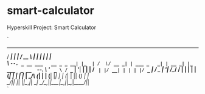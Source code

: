 # smart-calculator
Hyperskill Project: Smart Calculator

`
 _____                      _     _____       _            _       _             
/  ___|                    | |   /  __ \     | |          | |     | |            
\ `--. _ __ ___   __ _ _ __| |_  | /  \/ __ _| | ___ _   _| | __ _| |_ ___  _ __ 
 `--. \ '_ ` _ \ / _` | '__| __| | |    / _` | |/ __| | | | |/ _` | __/ _ \| '__|
/\__/ / | | | | | (_| | |  | |_  | \__/\ (_| | | (__| |_| | | (_| | || (_) | |   
\____/|_| |_| |_|\__,_|_|   \__|  \____/\__,_|_|\___|\__,_|_|\__,_|\__\___/|_|   
`
                                                                                 
                                                                                 

